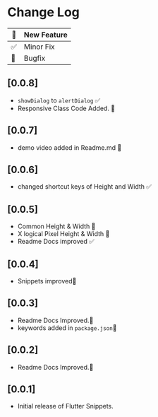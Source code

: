 <!-- @format -->

# Change Log

| 🚀  | New Feature |
| --- | ----------- |
| ✅  | Minor Fix   |
| 🐛  | Bugfix      |

## [0.0.8]

- `showDialog` to `alertDialog` ✅
- Responsive Class Code Added. 🚀

## [0.0.7]

- demo video added in Readme.md 🚀

## [0.0.6]

- changed shortcut keys of Height and Width ✅

## [0.0.5]

- Common Height & Width 🚀
- X logical Pixel Height & Width 🚀
- Readme Docs improved ✅

## [0.0.4]

- Snippets improved🐛

## [0.0.3]

- Readme Docs Improved.🐛
- keywords added in `package.json`🚀

## [0.0.2]

- Readme Docs Improved.🐛

## [0.0.1]

- Initial release of Flutter Snippets.
